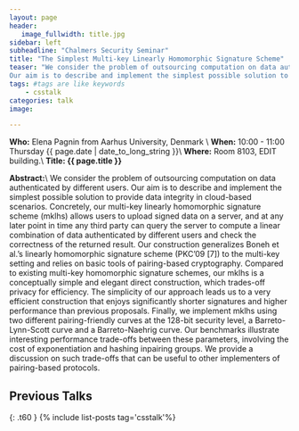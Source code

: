 ```yaml
---
layout: page
header:
   image_fullwidth: title.jpg
sidebar: left
subheadline: "Chalmers Security Seminar"
title: "The Simplest Multi-key Linearly Homomorphic Signature Scheme"
teaser: "We consider the problem of outsourcing computation on data authenticated by different users. 
Our aim is to describe and implement the simplest possible solution to provide data integrity in cloud-based scenarios."
tags: #tags are like keywords
    - csstalk
categories: talk
image:

---
```

**Who:** Elena Pagnin from Aarhus University, Denmark \\
**When:**  10:00 - 11:00 Thursday {{ page.date | date_to_long_string }}\\
**Where:**  Room 8103, EDIT building.\\
**Title: {{ page.title }}**

**Abstract:**\\
We consider the problem of outsourcing computation on data authenticated by different users. 
Our aim is to describe and implement the simplest possible solution to provide data integrity in cloud-based scenarios. 
Concretely, our multi-key linearly homomorphic signature scheme (mklhs) allows users to upload signed data on a server, 
and at any later point in time any third party can query the server to compute a linear combination of data authenticated 
by different users and check the correctness of the returned result. Our construction generalizes Boneh et al.’s linearly 
homomorphic signature scheme (PKC’09 [7]) to the multi-key setting and relies on basic tools of pairing-based cryptography. 
Compared to existing multi-key homomorphic signature schemes, our mklhs is a conceptually simple and elegant direct construction,
which trades-off privacy for efficiency. The simplicity of our approach leads us to a very efficient construction that enjoys 
significantly shorter signatures and higher performance than previous proposals. Finally, we implement mklhs using two 
different pairing-friendly curves at the 128-bit security level, a Barreto-Lynn-Scott curve and a Barreto-Naehrig curve. 
Our benchmarks illustrate interesting performance trade-offs between these parameters, involving the cost of exponentiation and 
hashing inpairing groups. 
We provide a discussion on such trade-offs that can be useful to other implementers of pairing-based protocols.
## Previous Talks
{: .t60 }
{% include list-posts tag='csstalk'%}
